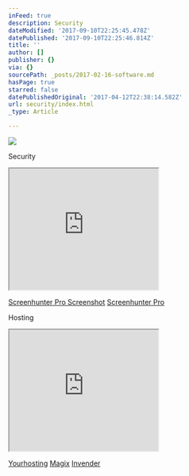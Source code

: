 ```yaml
---
inFeed: true
description: Security
dateModified: '2017-09-10T22:25:45.478Z'
datePublished: '2017-09-10T22:25:46.814Z'
title: ''
author: []
publisher: {}
via: {}
sourcePath: _posts/2017-02-16-software.md
hasPage: true
starred: false
datePublishedOriginal: '2017-04-12T22:38:14.582Z'
url: security/index.html
_type: Article

---
```

![](https://the-grid-user-content.s3-us-west-2.amazonaws.com/1f9d0d74-bfa7-4f33-b88a-5f094eaca0a8.jpg)

Security

<iframe src="https://the-grid.github.io/ed-userhtml/?g=eJxVkN1KxDAQhe_7FDEP0Gl3UaHbVthVUFAU3BuvwnSTTcLmp6RT4r69VVnEuTnzwWHmcNqr-9fd_uPtgRnyri_aiyiUfVG0yExSx44borEByDmXw-ycnjHJ8hA9EMEdUXe9qipRr0S9Xt_e1GJ78XBGmLSijovBYTjxvrVesykd_t-MHhOVwcGTR60mCHIQ9nclo3SyErINJ-UCoof3eKSMScFfljFoztAtjx73L8-MZorJouNsorNTHc9Wkmnqqho_N0ZZbegb2EJDTFKlptos2QB7VizTwhDleekBfvr4Aoc2YeM" height="244" style=""></iframe>

[Screenhunter Pro Screenshot][0]
[Screenhunter Pro][0]

Hosting

<iframe src="https://the-grid.github.io/ed-userhtml/?g=eJxVjrEOwiAURXe_gvABhepiqtVVE93cm1dBeCkF8voM9u-tcdHtnuWcu9qD8GQfrfTMuVGqlFLN6Uk-TYzRVTEolzhV2ecjPNC09Vqvt7XeSMFAznIruz5AHORhj6MTE93_XH0agfijOY_g7KSi6Tv8TvbWERpVMA42RIBR_aZzdFJAWAqn2_Ui-MmJEIIUE8_BtrKgYd_UWufXzlt0nj8gFuoTGUuN3i2nFBzEGylOT4U" height="244" style=""></iframe>

[Yourhosting][1]
[Magix][2]
[Invender][3]

[0]: https://shopper.mycommerce.com/checkout/cart/add/15926-1?affiliate=622592
[1]: http://www.yourhosting.nl/goto.php?afid=12028103
[2]: http://www.magix.com/ap/tradetracker/?tt=2074_12_133761_Magix&r=%2F
[3]: http://www.invender.nl/ttiv/index.php?tt=352_12_133761_Invender&r=%2F